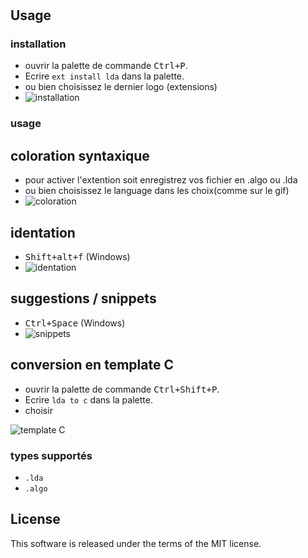 # 

## Usage

### installation

  * ouvrir la palette de commande <kbd>Ctrl+P</kbd>.
  * Ecrire `ext install lda` dans la palette.
  * ou bien choisissez le dernier logo (extensions)
  * ![installation](https://user-images.githubusercontent.com/6844928/47269705-fb551000-d561-11e8-8699-3ebbcee6b608.gif)
### usage

## coloration syntaxique
* pour activer l'extention soit enregistrez vos fichier en .algo ou .lda
* ou bien choisissez le language dans les choix(comme sur le gif)
* ![coloration](https://user-images.githubusercontent.com/6844928/47269722-2b9cae80-d562-11e8-860d-582fda6c8e93.gif)

## identation
* <kbd>Shift+alt+f</kbd> (Windows)
* ![identation](https://user-images.githubusercontent.com/6844928/47269741-74546780-d562-11e8-9015-2e3b89822b35.gif)
## suggestions / snippets 
* <kbd>Ctrl+Space</kbd> (Windows)
* ![snippets](https://user-images.githubusercontent.com/6844928/47269763-ac5baa80-d562-11e8-97a2-95602783746b.gif)

## conversion en template C 
  * ouvrir la palette de commande <kbd>Ctrl+Shift+P</kbd>.
  * Ecrire `lda to c` dans la palette.
  * choisir 
  
  ![template C](https://user-images.githubusercontent.com/6844928/47269795-fe043500-d562-11e8-8659-171f8117890e.gif)

### types supportés

  * `.lda`
  * `.algo`


## License

This software is released under the terms of the MIT license.